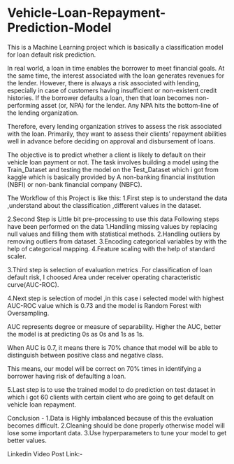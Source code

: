 # Vehicle-Loan-Repayment-Prediction-Model
This is a Machine Learning project which is basically a classification model for loan default risk prediction.

In real world, a loan in time enables the borrower to meet financial goals. At the same time, the interest associated with the loan generates revenues for the lender.
However, there is always a risk associated with lending, especially in case of customers having insufficient or non-existent credit histories. If the borrower defaults a loan, then that loan becomes non-performing asset (or, NPA) for the lender. Any NPA hits the bottom-line of the lending organization.

Therefore, every lending organization strives to assess the risk associated with the loan. Primarily, they want to assess their clients’ repayment abilities well in advance before deciding on approval and disbursement of loans.

The objective is to predict whether a client is likely to default on their vehicle loan payment or not. The task involves building a model using the Train_Dataset and testing the model on the Test_Dataset which i  got from kaggle which is basically provided by A non-banking financial institution (NBFI) or non-bank financial company (NBFC).

The Workflow of this Project is like this:
1.First step is to understand the data ,understand about the classification ,different values in the dataset.

2.Second Step is Little bit pre-processing to use this data
    Following steps have been performed on the data
    1.Handling missing values by replacing null values and filling them with statistical methods.
    2.Handling outliers by removing outliers from dataset.
    3.Encoding categorical variables by with the help of categorical mapping.
    4.Feature scaling with the help of standard scaler.
    
3.Third step is selection of evaluation metrics .For classification of loan default risk, I choosed Area under receiver operating characteristic curve(AUC-ROC).

4.Next step is selection of model ,in this case i selected model with highest AUC-ROC value which is 0.73 and the model is Random Forest with Oversampling.

AUC represents degree or measure of separability. Higher the AUC, better the model is at predicting 0s as 0s and 1s as 1s.

When AUC is 0.7, it means there is 70% chance that model will be able to distinguish between positive class and negative class. 

This means, our model will be correct on 70% times in identifying a borrower having risk of defaulting a loan.

5.Last step is to use the trained model to do prediction  on test dataset in which i got 60 clients with certain client who are going to get default on vehicle loan repayment.

Conclusion -
1.Data is Highly imbalanced because of this the evaluation becomes difficult.
2.Cleaning should be done properly otherwise model will lose some important data.
3.Use hyperparameters to tune  your model to get better values.

Linkedin Video Post Link:-


